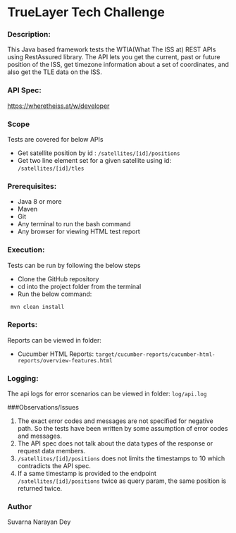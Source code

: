 # TrueLayer Tech Challenge

### Description:

This Java based framework tests the WTIA(What The ISS at) REST APIs using RestAssured library. 
The API lets you get the current, past or future position of the ISS, get timezone information about a set of coordinates, and also get the TLE data on the ISS.

### API Spec:
https://wheretheiss.at/w/developer

### Scope

Tests are covered for below APIs
* Get satellite position by id : `/satellites/[id]/positions`
* Get two line element set for a given satellite using id: `/satellites/[id]/tles`

### Prerequisites:
* Java 8 or more
* Maven
* Git
* Any terminal to run the bash command
* Any browser for viewing HTML test report

### Execution:
Tests can be run by following the below steps

* Clone the GitHub repository
* cd into the project folder from the terminal
* Run the below command:

```bash
 mvn clean install
 ```

### Reports:
Reports can be viewed in folder:
* Cucumber HTML Reports: `target/cucumber-reports/cucumber-html-reports/overview-features.html`

### Logging:
The api logs for error scenarios can be viewed in folder: `log/api.log`

###Observations/Issues
1. The exact error codes and messages are not specified for negative path. So the tests have been written by some assumption of error codes and messages.
2. The API spec does not talk about the data types of the response or request data members.
3. `/satellites/[id]/positions` does not limits the timestamps to 10 which contradicts the API spec.
4. If a same timestamp is provided to the endpoint `/satellites/[id]/positions` twice as query param, the same position is returned twice.

### Author
Suvarna Narayan Dey